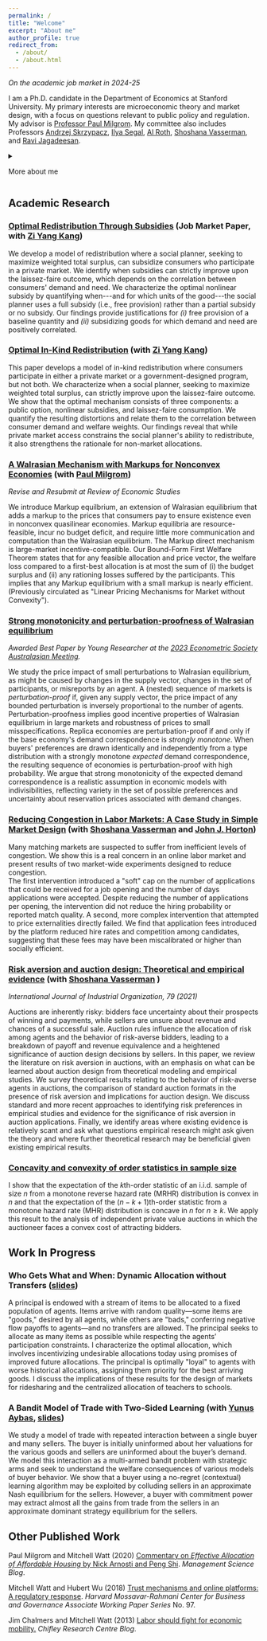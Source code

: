 ```yaml
---
permalink: /
title: "Welcome"
excerpt: "About me"
author_profile: true
redirect_from:
  - /about/
  - /about.html
---
```


_On the academic job market in 2024-25_

I am a Ph.D. candidate in the Department of Economics at Stanford University. My primary interests are microeconomic theory and market design, with a focus on questions relevant to public policy and regulation. My advisor is [Professor Paul Milgrom](mailto:milgrom@stanford.edu).  My committee also includes Professors [Andrzej Skrzypacz](mailto:skrz@stanford.edu), [Ilya Segal](mailto:isegal@stanford.edu), [Al Roth](mailto:alroth@stanford.edu), [Shoshana Vasserman](mailto:svass@stanford.edu), and [Ravi Jagadeesan](mailto:rjagadee@stanford.edu).

<details>

<summary>

More about me

</summary>

<p>My market design and public policy interests stem partially from my experiences outside academia. Since 2023, I have worked part-time as a consultant at <a href="https://www.auctionomics.com">Auctionomics</a>, analyzing market design practices in online display advertising related to a recent antitrust case against <a href="https://www.nytimes.com/2024/09/27/technology/google-antitrust-case-lawsuit.html">Google</a>. Before coming to the U.S. for graduate studies, I was a policy adviser and speechwriter for <a href="https://jimchalmers.org">The Hon Dr Jim Chalmers MP</a>, then Shadow Minister for Financial Services and Superannuation, now Treasurer of Australia.</p>

<p>At Stanford, I am supported by the <a href="https://siepr.stanford.edu/people/graduate-fellowship-recipients">Gale and Steve Kohlhagen Fellowship in Economics</a>, the Koret Fellowship (part of the <a href="https://vpge.stanford.edu/fellowships-funding/sgf/details">Stanford Graduate Fellowship Program in Science and Engineering</a>) and the <a href="https://en.wikipedia.org/wiki/Ric_Weiland">Ric Weiland</a> Graduate Fellowship. I hold a Master in Public Policy from the Harvard Kennedy School of Government, where I was a John F. Kennedy Fellow, and a Bachelor of Science (Hons) in mathematics from the University of Queensland, where I was University Medallist and <a href="https://www.uq.edu.au/news/article/2012/10/alumni-leaders-lauded">Graduate of the Year</a>.</p>

</details>

## Academic Research
### [Optimal Redistribution Through Subsidies](https://www.mitchellwatt.com/files/toppingup.pdf) (Job Market Paper, with [Zi Yang Kang](https://www.ziyangkang.com))

We develop a model of redistribution where a social planner, seeking to maximize weighted total surplus, can subsidize consumers who participate in a private market.  We identify when subsidies can strictly improve upon the laissez-faire outcome, which depends on the correlation between consumers' demand and need.  We characterize the optimal nonlinear subsidy by quantifying when---and for which units of the good---the social planner uses a full subsidy (i.e., free provision) rather than a partial subsidy or no subsidy.  Our findings provide justifications for *(i)* free provision of a baseline quantity and *(ii)* subsidizing goods for which demand and need are positively correlated.

### [Optimal In-Kind Redistribution](https://mitchwatt.github.io/files/OIKR.pdf) (with [Zi Yang Kang](https://www.ziyangkang.com))
This paper develops a model of in-kind redistribution where consumers participate in either a private market or a government-designed program, but not both. We characterize when a social planner, seeking to maximize weighted total surplus, can strictly improve upon the laissez-faire outcome. We show that the optimal mechanism consists of three components: a public option, nonlinear subsidies, and laissez-faire consumption. We quantify the resulting distortions and relate them to the correlation between consumer demand and welfare weights. Our findings reveal that while private market access constrains the social planner's ability to redistribute, it also strengthens the rationale for non-market allocations.

### [A Walrasian Mechanism with Markups for Nonconvex Economies](https://mitchwatt.github.io/files/PricingMechanismsNonConvex.pdf) (with [Paul Milgrom](https://milgrom.people.stanford.edu/))
*Revise and Resubmit at Review of Economic Studies*

We introduce Markup equilbrium, an extension of Walrasian equilibrium that adds a markup to the prices that consumers pay to ensure existence even in nonconvex quasilinear economies. Markup equilibria are resource-feasible, incur no budget deficit, and require little more communication and computation than the Walrasian equilibrium. The Markup direct mechanism is large-market incentive-compatible. Our Bound-Form First Welfare Theorem states that for any feasible allocation and price vector, the welfare loss compared to a first-best allocation is at most the sum of (i) the budget surplus and (ii) any rationing losses suffered by the participants. This implies that any Markup equilibrium with a small markup is nearly efficient. (Previously circulated as "Linear Pricing Mechanisms for Market without Convexity").

### [Strong monotonicity and perturbation-proofness of Walrasian equilibrium](https://mitchwatt.github.io/files/perturbations.pdf)
*Awarded Best Paper by Young Researcher at the [2023 Econometric Society Australasian Meeting](https://www.esam2023.org).*

We study the price impact of small perturbations to Walrasian equilibrium, as might be caused by changes in the supply vector, changes in the set of participants, or misreports by an agent. A (nested) sequence of markets is *perturbation-proof* if, given any supply vector, the price impact of any bounded perturbation is inversely proportional to the number of agents. Perturbation-proofness implies good incentive properties of Walrasian equilibrium in large markets and robustness of prices to small misspecifications. Replica economies are perturbation-proof if and only if the base economy's demand correspondence is *strongly monotone*. When buyers' preferences are drawn identically and independently from a type distribution with a strongly monotone *expected* demand correspondence, the resulting sequence of economies is perturbation-proof with high probability. We argue that strong monotonicity of the expected demand correspondence is a realistic assumption in economic models with indivisibilities, reflecting variety in the set of possible preferences and uncertainty about reservation prices associated with demand changes.
  
### [Reducing Congestion in Labor Markets: A Case Study in Simple Market Design](https://www.mitchellwatt.com/files/congestion.pdf) (with [Shoshana Vasserman](https://shoshanavasserman.com/) and [John J. Horton](http://john-joseph-horton.com/))

Many matching markets are suspected to suffer from inefficient levels of congestion. We show this is a real concern in an online labor market and present results of two market-wide experiments designed to reduce congestion.  
The first intervention introduced a "soft" cap on the number of applications that could be received for a job opening and the number of days applications were accepted. Despite reducing the number of applications per opening, the intervention did not reduce the hiring probability or reported match quality. 
A second, more complex intervention that attempted to price externalities directly failed. We find that application fees introduced by the platform reduced hire rates and competition among candidates, suggesting that these fees may have been miscalibrated or higher than socially efficient.

### [Risk aversion and auction design: Theoretical and empirical evidence](https://doi.org/10.1016/j.ijindorg.2021.102758) (with  [Shoshana Vasserman](https://shoshanavasserman.com/) )
_International Journal of Industrial Organization, 79 (2021)_

Auctions are inherently risky: bidders face uncertainty about their prospects of winning and payments, while sellers are unsure about revenue and chances of a successful sale. Auction rules influence the allocation of risk among agents and the behavior of risk-averse bidders, leading to a breakdown of payoff and revenue equivalence and a heightened significance of auction design decisions by sellers. In this paper, we review the literature on risk aversion in auctions, with an emphasis on what can be learned about auction design from theoretical modeling and empirical studies. We survey theoretical results relating to the behavior of risk-averse agents in auctions, the comparison of standard auction formats in the presence of risk aversion and implications for auction design. We discuss standard and more recent approaches to identifying risk preferences in empirical studies and evidence for the significance of risk aversion in auction applications. Finally, we identify areas where existing evidence is relatively scant and ask what questions empirical research might ask given the theory and where further theoretical research may be beneficial given existing empirical results.

### [Concavity and convexity of order statistics in sample size](https://arxiv.org/abs/2111.04702)
I show that the expectation of the $k$th-order statistic of an i.i.d. sample of size $n$ from a monotone reverse hazard rate (MRHR) distribution is convex in $n$ and that the expectation of the $(n-k+1)$th-order statistic from a monotone hazard rate (MHR) distribution is concave in $n$ for $n \geq k$. We apply this result to the analysis of independent private value auctions in which the auctioneer faces a convex cost of attracting bidders.

## Work In Progress

### Who Gets What and When: Dynamic Allocation without Transfers ([slides](https://www.mitchellwatt.com/files/dynamicmatching.pdf))
A principal is endowed with a stream of items to be allocated to a fixed population of agents. Items arrive with random quality—some items are "goods," desired by all agents, while others are "bads," conferring negative flow payoffs to agents—and no transfers are allowed. The principal seeks to allocate as many items as possible while respecting the agents’ participation constraints. I characterize the optimal allocation, which involves incentivizing undesirable allocations today using promises of improved future allocations. The principal is optimally "loyal" to agents with worse historical allocations, assigning them priority for the best arriving goods. I discuss the implications of these results for the design of markets for ridesharing and the centralized allocation of teachers to schools.

### A Bandit Model of Trade with Two-Sided Learning (with [Yunus Aybas](https://aybas.people.stanford.edu/), [slides](https://www.mitchellwatt.com/files/bandits.pdf))
We study a model of trade with repeated interaction between a single buyer and many sellers. The buyer is initially uninformed about her valuations for the various goods and sellers are uninformed about the buyer’s demand. We model this interaction as a multi-armed bandit problem with strategic arms and seek to understand the welfare consequences of various models of buyer behavior. We show that a buyer using a no-regret (contextual) learning algorithm may be exploited by colluding sellers in an approximate Nash equilibrium for the sellers. However, a buyer with commitment power may extract almost all the gains from trade from the sellers in an approximate dominant strategy equilibrium for the sellers.


## Other Published Work

Paul Milgrom and Mitchell Watt (2020) [Commentary on *Effective Allocation of Affordable Housing* by Nick Arnosti and Peng Shi](https://www.informs.org/Blogs/ManSci-Blogs/Management-Science-Review/Effective-Allocation-of-Affordable-Housing). *Management Science Blog*.

Mitchell Watt and Hubert Wu (2018) [Trust mechanisms and online platforms: A regulatory response](https://www.hks.harvard.edu/centers/mrcbg/publications/awp/awp97). *Harvard Mossavar-Rahmani Center for Business and Governance Associate Working Paper Series* No. 97.

Jim Chalmers and Mitchell Watt (2013) [Labor should fight for economic mobility.](https://web.archive.org/web/20200331215925/https://www.chifley.org.au/labor-should-fight-for-economic-mobility/) *Chifley Research Centre Blog*.
